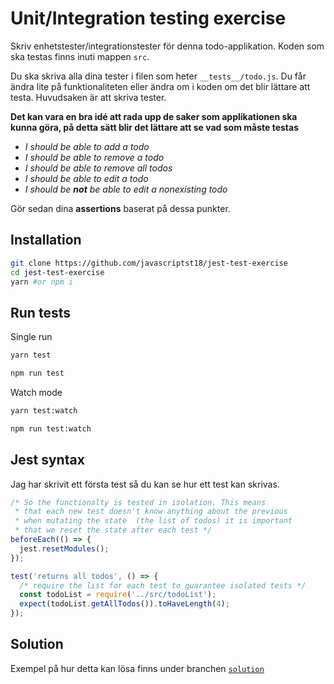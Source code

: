 # Unit/Integration testing exercise

Skriv enhetstester/integrationstester för denna todo-applikation. Koden som ska testas finns inuti mappen `src`.

Du ska skriva alla dina tester i filen som heter `__tests__/todo.js`. Du får ändra lite på funktionaliteten eller ändra om i koden om det blir lättare att testa. Huvudsaken är att skriva tester.

**Det kan vara en bra idé att rada upp de saker som applikationen ska kunna göra, på detta sätt blir det lättare att se vad som måste testas**
* _I should be able to add a todo_
* _I should be able to remove a todo_
* _I should be able to remove all todos_
* _I should be able to edit a todo_
* _I should be **not** be able to edit a nonexisting todo_


Gör sedan dina **assertions** baserat på dessa punkter.

## Installation

```bash
git clone https://github.com/javascriptst18/jest-test-exercise
cd jest-test-exercise
yarn #or npm i
```

## Run tests

Single run
```bash
yarn test
```
```bash
npm run test
```

Watch mode
```bash
yarn test:watch
```
```bash
npm run test:watch
```

## Jest syntax

Jag har skrivit ett första test så du kan se hur ett test kan skrivas.
```js
/* So the functionalty is tested in isolation. This means
 * that each new test doesn't know anything about the previous
 * when mutating the state  (the list of todos) it is important
 * that we reset the state after each test */
beforeEach(() => {
  jest.resetModules();
});

test('returns all todos', () => {
  /* require the list for each test to guarantee isolated tests */
  const todoList = require('../src/todoList');
  expect(todoList.getAllTodos()).toHaveLength(4);
});
```

## Solution

Exempel på hur detta kan lösa finns under branchen [`solution`](https://github.com/javascriptst18/jest-test-exercise/tree/solution)
